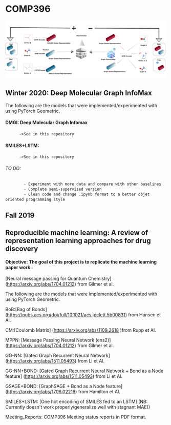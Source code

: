 # COMP396
![Deep Molecular Graph InfoMax](https://github.com/bmbodj/COMP396/blob/master/Winter_2020/Images/DMGI_low_resolution.png)
## Winter 2020: Deep Molecular Graph InfoMax

The following are the models that were implemented/experimented with using PyTorch Geometric.
#### DMGI: Deep Molecular Graph Infomax
          ->See in this repository
####  SMILES+LSTM: 
          ->See in this repository          
###### TO DO: 
            - Experiment with more data and compare with other baselines
            - Complete semi-supervised version
            - Clean code and change .ipynb format to a better objet oriented programming style
## Fall 2019
## Reproducible machine learning: A review of representation learning approaches for drug discovery

#### Objective: The goal  of this project is to replicate the machine learning paper work : 
[Neural message passing for Quantum Chemistry] (https://arxiv.org/abs/1704.01212) from Gilmer et al. 

The following are the models that were implemented/experimented with using PyTorch Geometric.


BoB:[Bag of Bonds] (https://pubs.acs.org/doi/full/10.1021/acs.jpclett.5b00831) from Hansen et Al. 


CM:[Coulomb Matrix] (https://arxiv.org/abs/1109.2618 )from Rupp et Al.
    
     
MPPN: [Message Passing Neural Network (ens2)] (https://arxiv.org/abs/1704.01212) from Gilmer et al. 

     
GG-NN: [Gated Graph Recurrent Neural Network] (https://arxiv.org/abs/1511.05493) from Li et Al.
      
     
GG-NN+BOND: [Gated Graph Recurrent Neural Network + Bond as a Node feature] (https://arxiv.org/abs/1511.05493) from Li et Al.
      
     
GSAGE+BOND: [GraphSAGE + Bond as a Node feature]  (https://arxiv.org/abs/1706.02216) from Hamilton et Al.             

SMILES+LSTM: [One hot encoding of SMILES fed to an LSTM] (NB: Currently doesn't work properly/generalize well with stagnant MAE))
            
Meeting_Reports: 
          COMP396 Meeting status reports in PDF format.
